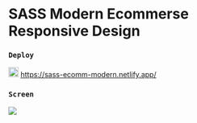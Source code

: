 # SASS Modern Ecommerse Responsive Design

 ### `Deploy` 

<img src="https://www.svgrepo.com/show/376339/netlify.svg" ald="Cloud Image" widt='20' height='20' />  https://sass-ecomm-modern.netlify.app/

### `Screen`  </br>

![](screen.gif)  


